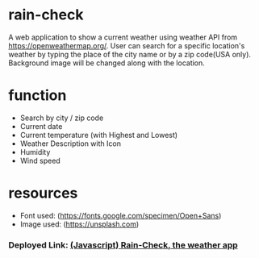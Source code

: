 # rain-check

A web application to show a current weather using weather API from https://openweathermap.org/.  User can search for a specific location's weather by typing the place of the city name or by a zip code(USA only). Background image will be changed along with the location.

# function
* Search by city / zip code
* Current date
* Current temperature (with Highest and Lowest)
* Weather Description with Icon
* Humidity
* Wind speed




# resources
  * Font used:  (https://fonts.google.com/specimen/Open+Sans)
  * Image used: (https://unsplash.com)
    

### Deployed Link: [(Javascript) Rain-Check, the weather app](https://zen-mcnulty-364e01.netlify.app/)